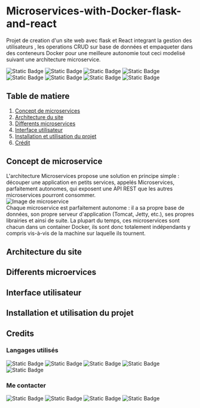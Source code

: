 # Microservices-with-Docker-flask-and-react

<p>Projet de creation d'un site web avec flask et React integrant la gestion des utilisateurs , les operations CRUD sur base de données et empaqueter dans des conteneurs Docker pour une meilleure autonomie tout ceci modelisé suivant une architecture microservice.</p>
<p>
	<img alt="Static Badge" src="https://img.shields.io/badge/Docker-2CA5E0?style=for-the-badge&logo=docker&logoColor=white">
	<img alt="Static Badge" src="https://img.shields.io/badge/conda-342B029.svg?&style=for-the-badge&logo=anaconda&logoColor=white">
	<img alt="Static Badge" src="https://img.shields.io/badge/Bootstrap-563D7C?style=for-the-badge&logo=bootstrap&logoColor=white">
	<img alt="Static Badge" src="https://img.shields.io/badge/Flask-000000?style=for-the-badge&logo=flask&logoColor=white">
	<img alt="Static Badge" src="https://img.shields.io/badge/React-20232A?style=for-the-badge&logo=react&logoColor=61DAFB">
	<img alt="Static Badge" src="https://img.shields.io/badge/Nginx-009639?style=for-the-badge&logo=nginx&logoColor=white">
	<img alt="Static Badge" src="https://img.shields.io/badge/Postman-FF6C37?style=for-the-badge&logo=Postman&logoColor=white">
	<img alt="Static Badge" src="https://img.shields.io/badge/Swagger-85EA2D?style=for-the-badge&logo=Swagger&logoColor=white">
</p>
<h2>Table de matiere</h2>
<ol style = "list-type-style: squarre">
	<li><a href = "">Concept de microservices</a></li>
	<li><a href = "">Architecture du site</a></li>
	<li><a href = "">Differents microservices</a></li>
	<li><a href = "">Interface utilisateur</a></li>
	<li><a href = "">Installation et utilisation du projet</a></li>
  	<li><a href = "">Crédit </a></li>  
</ol>
<div style = "border-top = 2px solid red" id = "h1">
  <h2 font-color = "red">Concept de microservice</h2>
	<p>L'architecture Microservices propose une solution en principe simple : découper une application en petits services, appelés Microservices, parfaitement autonomes, qui exposent une API REST que les autres microservices pourront consommer. <br>
	<img alt = "Image de microservice" src = "https://user.oc-static.com/upload/2021/12/15/16395870123069_FR_4668056_Banner%26Statics_p1c2-1.jpg"/><br>
		Chaque microservice est parfaitement autonome : il a sa propre base de données, son propre serveur d'application (Tomcat, Jetty, etc.), ses propres librairies et ainsi de suite. La plupart du temps, ces microservices sont chacun dans un container Docker, ils sont donc totalement indépendants y compris vis-à-vis de la machine sur laquelle ils tournent.
	</p>
</div>
<div style = "border-top = 2px solid red" id = "h2">
  <h2 font-color = "red">Architecture du site</h2>
	<p></p>
</div>
<div style = "border-top = 2px solid red" id="h3">
  <h2 font-color = "red">Differents microervices</h2>
	<p></p>
</div>
<div style = "border-top = 2px solid red" id="h4">
  <h2 font-color = "red">Interface utilisateur</h2>
	<p></p>
</div>
<div style = "border-top = 2px solid red" id = "h5">
  <h2 font-color = "red">Installation et utilisation du projet</h2>
	<p></p>
</div>
<div style = "border-top = 2px solid red" id ="h6">
  <h2 font-color = "red">Credits</h2>
	<h3>Langages utilisés</h3>
	<p>
		<img alt="Static Badge" src="https://img.shields.io/badge/Python-FFD43B?style=for-the-badge&logo=python&logoColor=blue">
  		<img alt="Static Badge" src="https://img.shields.io/badge/json-5E5C5C?style=for-the-badge&logo=json&logoColor=white">
		<img alt="Static Badge" src="https://img.shields.io/badge/JavaScript-323330?style=for-the-badge&logo=javascript&logoColor=F7DF1E">
		<img alt="Static Badge" src="https://img.shields.io/badge/HTML5-E34F26?style=for-the-badge&logo=html5&logoColor=white">
		<img alt="Static Badge" src="https://img.shields.io/badge/CSS3-1572B6?style=for-the-badge&logo=css3&logoColor=white">
	</p>
 <h3>Me contacter</h3>
 <p>
	 <img alt="Static Badge" src="https://img.shields.io/badge/LinkedIn-0077B5?style=for-the-badge&logo=linkedin&logoColor=white">
	 <img alt="Static Badge" src="https://img.shields.io/badge/Twitter-1DA1F2?style=for-the-badge&logo=twitter&logoColor=white">
	 <img alt="Static Badge" src="https://img.shields.io/badge/Quora-%23B92B27.svg?&style=for-the-badge&logo=Quora&logoColor=white">
	 <img alt="Static Badge" src="https://img.shields.io/badge/GitHub-100000?style=for-the-badge&logo=github&logoColor=white">
 </p>
	
</div>
